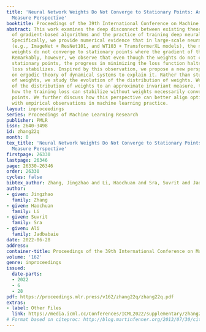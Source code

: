 ```yaml
---
title: 'Neural Network Weights Do Not Converge to Stationary Points: An Invariant
  Measure Perspective'
booktitle: Proceedings of the 39th International Conference on Machine Learning
abstract: This work examines the deep disconnect between existing theoretical analyses
  of gradient-based algorithms and the practice of training deep neural networks.
  Specifically, we provide numerical evidence that in large-scale neural network training
  (e.g., ImageNet + ResNet101, and WT103 + TransformerXL models), the neural network’s
  weights do not converge to stationary points where the gradient of the loss is zero.
  Remarkably, however, we observe that even though the weights do not converge to
  stationary points, the progress in minimizing the loss function halts and training
  loss stabilizes. Inspired by this observation, we propose a new perspective based
  on ergodic theory of dynamical systems to explain it. Rather than studying the evolution
  of weights, we study the evolution of the distribution of weights. We prove convergence
  of the distribution of weights to an approximate invariant measure, thereby explaining
  how the training loss can stabilize without weights necessarily converging to stationary
  points. We further discuss how this perspective can better align optimization theory
  with empirical observations in machine learning practice.
layout: inproceedings
series: Proceedings of Machine Learning Research
publisher: PMLR
issn: 2640-3498
id: zhang22q
month: 0
tex_title: 'Neural Network Weights Do Not Converge to Stationary Points: An Invariant
  Measure Perspective'
firstpage: 26330
lastpage: 26346
page: 26330-26346
order: 26330
cycles: false
bibtex_author: Zhang, Jingzhao and Li, Haochuan and Sra, Suvrit and Jadbabaie, Ali
author:
- given: Jingzhao
  family: Zhang
- given: Haochuan
  family: Li
- given: Suvrit
  family: Sra
- given: Ali
  family: Jadbabaie
date: 2022-06-28
address:
container-title: Proceedings of the 39th International Conference on Machine Learning
volume: '162'
genre: inproceedings
issued:
  date-parts:
  - 2022
  - 6
  - 28
pdf: https://proceedings.mlr.press/v162/zhang22q/zhang22q.pdf
extras:
- label: Other Files
  link: https://media.icml.cc/Conferences/ICML2022/supplementary/zhang22q-supp.zip
# Format based on citeproc: http://blog.martinfenner.org/2013/07/30/citeproc-yaml-for-bibliographies/
---
```

